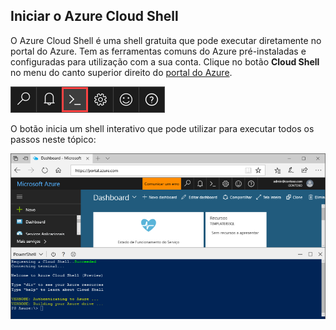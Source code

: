 
## <a name="launch-azure-cloud-shell"></a>Iniciar o Azure Cloud Shell

O Azure Cloud Shell é uma shell gratuita que pode executar diretamente no portal do Azure. Tem as ferramentas comuns do Azure pré-instaladas e configuradas para utilização com a sua conta. Clique no botão **Cloud Shell** no menu do canto superior direito do [portal do Azure](https://portal.azure.com).

[![Cloud Shell](./media/cloud-shell-try-it/cloud-shell-menu.png)](https://portal.azure.com)

O botão inicia um shell interativo que pode utilizar para executar todos os passos neste tópico:

[![Captura de ecrã que mostra a janela do Cloud Shell no portal](./media/cloud-shell-powershell/cloud-shell-powershell.png)](https://portal.azure.com)






